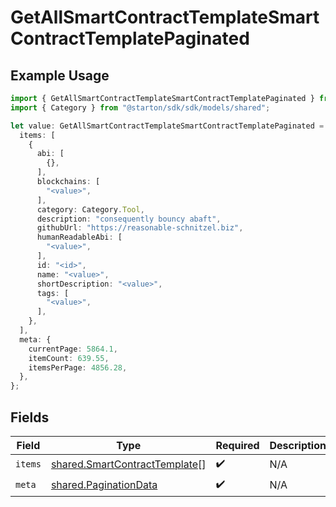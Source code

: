 # GetAllSmartContractTemplateSmartContractTemplatePaginated

## Example Usage

```typescript
import { GetAllSmartContractTemplateSmartContractTemplatePaginated } from "@starton/sdk/sdk/models/operations";
import { Category } from "@starton/sdk/sdk/models/shared";

let value: GetAllSmartContractTemplateSmartContractTemplatePaginated = {
  items: [
    {
      abi: [
        {},
      ],
      blockchains: [
        "<value>",
      ],
      category: Category.Tool,
      description: "consequently bouncy abaft",
      githubUrl: "https://reasonable-schnitzel.biz",
      humanReadableAbi: [
        "<value>",
      ],
      id: "<id>",
      name: "<value>",
      shortDescription: "<value>",
      tags: [
        "<value>",
      ],
    },
  ],
  meta: {
    currentPage: 5864.1,
    itemCount: 639.55,
    itemsPerPage: 4856.28,
  },
};
```

## Fields

| Field                                                                                 | Type                                                                                  | Required                                                                              | Description                                                                           |
| ------------------------------------------------------------------------------------- | ------------------------------------------------------------------------------------- | ------------------------------------------------------------------------------------- | ------------------------------------------------------------------------------------- |
| `items`                                                                               | [shared.SmartContractTemplate](../../../sdk/models/shared/smartcontracttemplate.md)[] | :heavy_check_mark:                                                                    | N/A                                                                                   |
| `meta`                                                                                | [shared.PaginationData](../../../sdk/models/shared/paginationdata.md)                 | :heavy_check_mark:                                                                    | N/A                                                                                   |